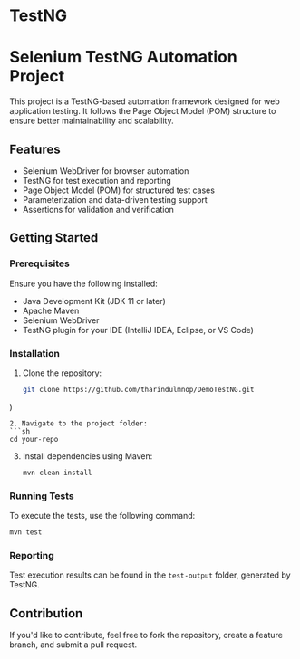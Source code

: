 # TestNG
# Selenium TestNG Automation Project

This project is a TestNG-based automation framework designed for web application testing. It follows the Page Object Model (POM) structure to ensure better maintainability and scalability.

## Features
- Selenium WebDriver for browser automation
- TestNG for test execution and reporting
- Page Object Model (POM) for structured test cases
- Parameterization and data-driven testing support
- Assertions for validation and verification

## Getting Started

### Prerequisites
Ensure you have the following installed:
- Java Development Kit (JDK 11 or later)
- Apache Maven
- Selenium WebDriver
- TestNG plugin for your IDE (IntelliJ IDEA, Eclipse, or VS Code)

### Installation
1. Clone the repository:
   ```sh
   git clone https://github.com/tharindulmnop/DemoTestNG.git
)
   ```  
2. Navigate to the project folder:
   ```sh
   cd your-repo
   ```  
3. Install dependencies using Maven:
   ```sh
   mvn clean install
   ```  

### Running Tests
To execute the tests, use the following command:
```sh
mvn test
```

### Reporting
Test execution results can be found in the `test-output` folder, generated by TestNG.

## Contribution
If you'd like to contribute, feel free to fork the repository, create a feature branch, and submit a pull request.

